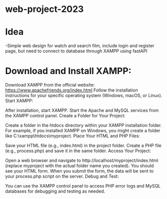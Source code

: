 # web-project-2023

# Idea
-Simple web design for watch and search film, include login and register page, but need to connect to database through XAMPP using fastAPI

# Download and Install XAMPP:

Download XAMPP from the official website: https://www.apachefriends.org/index.html
Follow the installation instructions for your specific operating system (Windows, macOS, or Linux).
Start XAMPP:

After installation, start XAMPP.
Start the Apache and MySQL services from the XAMPP control panel.
Create a Folder for Your Project:

Create a folder in the htdocs directory within your XAMPP installation folder. For example, if you installed XAMPP on Windows, you might create a folder like C:\xampp\htdocs\myproject.
Place Your HTML and PHP Files:

Save your HTML file (e.g., index.html) in the project folder.
Create a PHP file (e.g., process.php) and save it in the same folder.
Access Your Project:

Open a web browser and navigate to http://localhost/myproject/index.html (replace myproject with the actual folder name you created). You should see your HTML form.
When you submit the form, the data will be sent to your process.php script on the server.
Debug and Test:

You can use the XAMPP control panel to access PHP error logs and MySQL databases for debugging and testing as needed.
